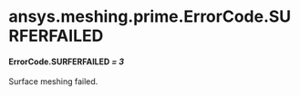<a id="ansys-meshing-prime-errorcode-surferfailed"></a>

# ansys.meshing.prime.ErrorCode.SURFERFAILED

<a id="ansys.meshing.prime.ErrorCode.SURFERFAILED"></a>

#### ErrorCode.SURFERFAILED *= 3*

Surface meshing failed.

<!-- !! processed by numpydoc !! -->
